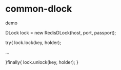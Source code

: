 # common-dlock
demo

DLock lock = new RedisDLock(host, port, passport);

try{
  lock.lock(key, holder);
  
  ...
  

}finally{
  lock.unlock(key, holder);
}
